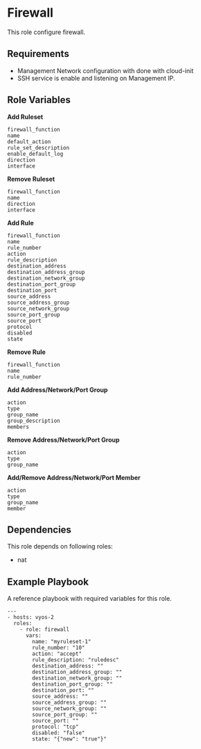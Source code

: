 Firewall
=========

This role configure firewall.

Requirements
------------

- Management Network configuration with done with cloud-init
- SSH service is enable and listening on Management IP.

Role Variables
--------------
**Add Ruleset**
```
firewall_function
name
default_action
rule_set_description
enable_default_log
direction
interface
```
**Remove Ruleset**
```
firewall_function
name
direction
interface
```
**Add Rule**
```
firewall_function
name
rule_number
action
rule_description
destination_address
destination_address_group
destination_network_group
destination_port_group
destination_port
source_address
source_address_group
source_network_group
source_port_group
source_port
protocol
disabled
state
```
**Remove Rule**
```
firewall_function
name
rule_number
```
**Add Address/Network/Port Group**
```
action
type
group_name
group_description
members
```
**Remove Address/Network/Port Group**
```
action
type
group_name
```
**Add/Remove Address/Network/Port Member**
```
action
type
group_name
member
```

Dependencies
------------

This role depends on following roles:

- nat

Example Playbook
----------------
A reference playbook with required variables for this role.

    ---
    - hosts: vyos-2        
      roles:
        - role: firewall
          vars:
            name: "myruleset-1"
            rule_number: "10"
            action: "accept"
            rule_description: "ruledesc"
            destination_address: ""
            destination_address_group: ""
            destination_network_group: ""
            destination_port_group: ""
            destination_port: ""
            source_address: ""
            source_address_group: ""
            source_network_group: ""
            source_port_group: ""
            source_port: ""
            protocol: "tcp"
            disabled: "false"
            state: "{"new": "true"}"